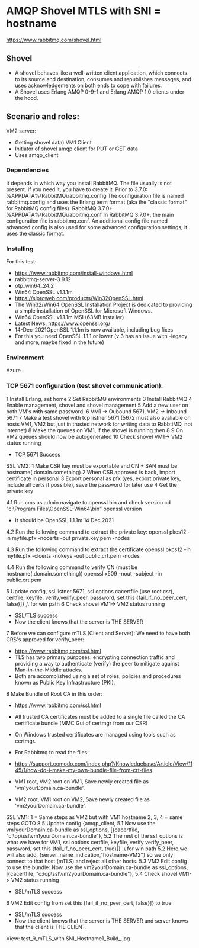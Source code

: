 # AMQP Shovel MTLS  with SNI = hostname

https://www.rabbitmq.com/shovel.html

## Shovel
* A shovel behaves like a well-written client application, which connects to its source and destination, 
  consumes and republishes messages, and uses acknowledgements on both ends to cope with failures.
* A Shovel uses Erlang AMQP 0-9-1 and Erlang AMQP 1.0 clients under the hood.

## Scenario and roles:
  VM2 server:
* Getting shovel data)
  VM1 Client
* Initiator of shovel amqp client for PUT or GET data
* Uses amqp_client

### Dependencies
It depends in which way you install RabbitMQ. 
The file usually is not present. If you need it, you have to create it.
Prior to 3.7.0:
%APPDATA%\RabbitMQ\rabbitmq.config
The configuration file is named rabbitmq.config and uses the Erlang term format (aka the "classic format" for RabbitMQ config files).
RabbitMQ 3.7.0+
%APPDATA%\RabbitMQ\rabbitmq.conf
In RabbitMQ 3.7.0+, the main configuration file is rabbitmq.conf. An additional config file named advanced.config is also used for some advanced configuration settings; it uses the classic format.

### Installing
For this test:
* https://www.rabbitmq.com/install-windows.html
* rabbitmq-server-3.9.12
* otp_win64_24.2
* Win64 OpenSSL v1.1.1m
* https://slproweb.com/products/Win32OpenSSL.html
* The Win32/Win64 OpenSSL Installation Project is dedicated to providing a simple installation of OpenSSL for Microsoft Windows. 
* Win64 OpenSSL v1.1.1m MSI (63MB Installer)
* Latest News, https://www.openssl.org/
* 14-Dec-2021OpenSSL 1.1.1m is now available, including bug fixes
* For this you need OpenSSL 1.1.1 or lower (v 3 has an issue with -legacy and more, maybe fixed in the future)

### Environment
Azure




### TCP 5671 configuration (test shovel communication):

1 Install Erlang, set home
2 Set RabbitMQ environments
3 Install RabbitMQ
4 Enable management, shovel and shovel management
5 Add a new user on both VM's with same password.
6 VM1 -> Oubound 5671, VM2 -> Inbound 5671
7 Make a test shovel with tcp listner 5671 (5672 must also avaliable on hosts VM1, VM2 but just in trusted network for writing data to RabbtiMQ, not internet)
8 Make the queues on VM1, if the shovel is running then 8
9 On VM2 queues should now be autogenerated
10 Check shovel VM1-> VM2 status running

* TCP 5671 Success

SSL VM2:
1 Make CSR key must be exportable and CN + SAN must be hostname(.domain.something)
2 When CSR approved is back, import certificate in personal
3 Export personal as pfx (yes, export private key, include all certs if possible), save the password for later use
4 Get the private key

4.1 Run cms as admin navigate to openssl bin and check version
cd "c:\Program Files\OpenSSL-Win64\bin"
openssl version
* It should be OpenSSL 1.1.1m 14 Dec 2021

4.2 Run the following command to extract the private key:
openssl pkcs12 -in myfile.pfx -nocerts -out private.key.pem -nodes

4.3 Run the following command to extract the certificate
openssl pkcs12 -in myfile.pfx -clcerts -nokeys -out public.crt.pem -nodes

4.4 Run the following command to verify CN (must be hostname(.domain.something))
openssl x509 -nout -subject -in public.crt.pem

5 Update config, ssl listner 5671, ssl options cacertfile (use root.csr), certfile, keyfile, verify,verify_peer, password, set this {fail_if_no_peer_cert, false}]} ,\\ for win path
6 Check shovel VM1-> VM2 status running
* SSL/TLS success
* Now the client knows that the server is THE SERVER

7 Before we can configure mTLS (Client and Server): We need to have both CRS's approved for verify_peer:
* https://www.rabbitmq.com/ssl.html
* TLS has two primary purposes: encrypting connection traffic and providing a way to authenticate (verify) the peer to mitigate against Man-in-the-Middle attacks. 
* Both are  accomplished using a set of roles, policies and procedures known as Public Key Infrastructure (PKI).

8 Make Bundle of Root CA in this order:
* https://www.rabbitmq.com/ssl.html
* All trusted CA certificates must be added to a single file called the CA certificate bundle (MMC Gui of certmgr from our CSR)
* On Windows trusted certificates are managed using tools such as certmgr.
* For Rabbitmq to read the files:

* https://support.comodo.com/index.php?/Knowledgebase/Article/View/1145/1/how-do-i-make-my-own-bundle-file-from-crt-files
* VM1 root, VM2 root on VM1, Save newly created file as 'vm1yourDomain.ca-bundle'.
* VM2 root, VM1 root on VM2, Save newly created file as 'vm2yourDomain.ca-bundle'.


SSL VM1:
1 = Same steps as VM2 but with VM1 hostname
2, 3, 4 = same steps
GOTO 8
5 Update config {amqp_client,
5.1 Now use the vm1yourDomain.ca-bundle as ssl_options, [{cacertfile, "c:\\op\ssl\\vm1yourDomain.ca-bundle"},
5.2 The rest of the ssl_options is what we have for VM1, ssl options certfile, keyfile, verify  verify_peer, password, set this {fail_if_no_peer_cert, true}]} ,\\ for win path
5.2 Here we will also add, {server_name_indication,"hostname-VM2"} so we only connect to that host (mTLS) and reject all other hosts.
5.3 VM2 Edit config to use the bundle: Now use the vm2yourDomain.ca-bundle as ssl_options, [{cacertfile, "c:\\op\ssl\\vm2yourDomain.ca-bundle"},
5.4 Check shovel VM1-> VM2 status running
* SSL/mTLS success

6 VM2 Edit config from set this {fail_if_no_peer_cert, false}]} to true
* SSL/mTLS success
* Now the client knows that the server is THE SERVER and server knows that the client is THE CLIENT.

View:
test_9_mTLS_with SNI_Hostname1_Build_.jpg



 